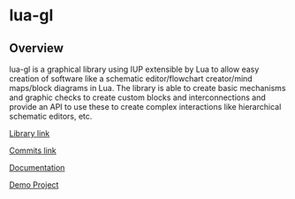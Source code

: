 # lua-gl

## Overview

lua-gl is a graphical library using IUP extensible by Lua to allow easy creation of software like a schematic editor/flowchart creator/mind maps/block diagrams in Lua. The library is able to create basic mechanisms and graphic checks to create custom blocks and interconnections and provide an API to use these to create complex interactions like hierarchical schematic editors, etc.

[Library link](https://github.com/Deepak123bharat/lua-gl)

[Commits link](https://github.com/Deepak123bharat/lua-gl/commits/master)

[Documentation](https://github.com/Deepak123bharat/lua-gl/wiki)
 
[Demo Project](https://github.com/Deepak123bharat/lua-gl/blob/master/Demo/DemoProject.lua)
